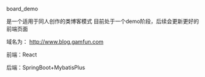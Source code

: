
board_demo

是一个适用于同人创作的类博客模式
目前处于一个demo阶段，后续会更新更好的前端页面

域名为：
http://www.blog.gamfun.com

前端：React

后端：SpringBoot+MybatisPlus
